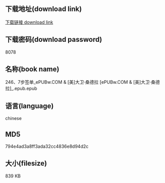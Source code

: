 ## 下载地址(download link)
[下载链接 download link](https://voluble-croquembouche-d321dc.netlify.app/?s=246%E3%80%817%E6%AD%A5%E7%AD%BE%E5%8D%95_ePUBw.COM+%26+%5B%E7%BE%8E%5D%E5%A4%A7%E5%8D%AB%C2%B7%E6%A1%91%E5%BE%B7%E6%8B%89+%5BePUBw.COM+%26+%5B%E7%BE%8E%5D%E5%A4%A7%E5%8D%AB%C2%B7%E6%A1%91%E5%BE%B7%E6%8B%89%5D_.epub)

## 下载密码(download password)
8078

## 名称(book name)
246、7步签单_ePUBw.COM & [美]大卫·桑德拉 [ePUBw.COM & [美]大卫·桑德拉]_.epub.epub

## 语言(language)
chinese

## MD5
794e4ad3a8ff3ada32cc4836e8d94d2c

## 大小(filesize)
839 KB
